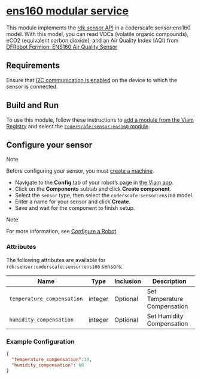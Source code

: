 # [ens160 modular service](https://app.viam.com/module/coderscafe/ens160)
This module implements the [rdk sensor API](https://github.com/rdk/sensor-api) in a coderscafe:sensor:ens160 model.
With this model, you can read VOCs (volatile organic compounds), eCO2 (equivalent carbon dioxide), and an Air Quality Index (AQI) from [DFRobot Fermion: ENS160 Air Quality Sensor](https://www.dfrobot.com/product-2523.html)

## Requirements
Ensure that [I2C communication is enabled](https://docs.viam.com/operate/reference/prepare/rpi-setup/#enable-communication-protocols) on the device to which the sensor is connected.

## Build and Run

To use this module, follow these instructions to [add a module from the Viam Registry](https://docs.viam.com/registry/configure/#add-a-modular-resource-from-the-viam-registry) and select the [`coderscafe:sensor:ens160` module](https://app.viam.com/module/rdk/coderscafe:sensor:ens160).

## Configure your sensor

> [!NOTE]  
> Before configuring your sensor, you must [create a machine](https://docs.viam.com/manage/fleet/machines/#add-a-new-machine).

* Navigate to the **Config** tab of your robot’s page in [the Viam app](https://app.viam.com/).
* Click on the **Components** subtab and click **Create component**.
* Select the `sensor` type, then select the `coderscafe:sensor:ens160` model. 
* Enter a name for your sensor and click **Create**.
* Save and wait for the component to finish setup.

> [!NOTE]  
> For more information, see [Configure a Robot](https://docs.viam.com/manage/configuration/).

### Attributes

The following attributes are available for `rdk:sensor:coderscafe:sensor:ens160` sensors:

| Name | Type | Inclusion | Description |
| ---- | ---- | --------- | ----------- |
| `temperature_compensation` | integer | Optional |  Set Temperature Compensation |
| `humidity_compensation` | integer | Optional |  Set Humidity Compensation |

### Example Configuration

```json
{
  "temperature_compensation":30,
  "humidity_compensation": 60
}
```

